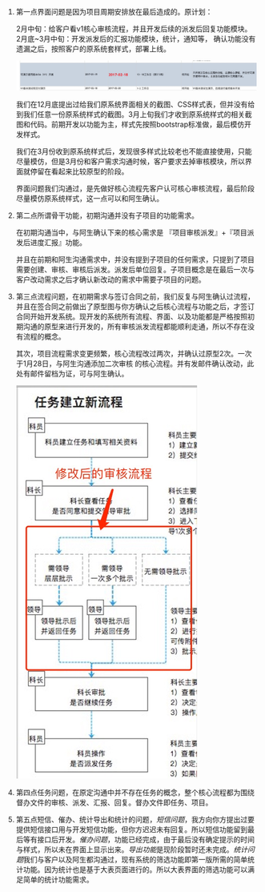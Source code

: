 1.  第一点界面问题是因为项目周期安排放在最后造成的。原计划：

	2月中旬：给客户看v1核心审核流程，并且开发后续的派发后回复功能模块。
	2月底~3月中旬：开发派发后的汇报功能模块，统计，通知等，
	确认功能没有遗漏之后，按照客户的原系统套样式，部署上线。

	![WechatIMG2](media/WechatIMG2.jpeg)

	
	我们在12月底提出过给我们原系统界面相关的截图、CSS样式表，但并没有给到我们任意一份原系统样式的截图。3月上旬我们才收到原系统样式的相关截图和代码。前期开发以功能为主，样式先按照bootstrap标准做，最后模仿开发样式。

	我们在3月份收到原系统样式后，发现很多样式比较老也不能直接使用，只能尽量模仿，但是3月份和客户需求沟通时候，客户要求去掉审核模块，所以界面就停留在看起来比较原型的阶段。

	界面问题我们沟通过，是先做好核心流程先客户认可核心审核流程，最后阶段尽量模仿原系统样式，这一点可以和阿生确认。

2. 第二点所谓骨干功能，初期沟通并没有子项目的功能需求。

	在初期沟通当中，与阿生确认下来的核心需求是 『项目审核派发』+『项目派发后进度汇报』功能。

	并且在前期和阿生沟通需求中，并没有提到子项目的任何需求，只提到了项目需要创建、审核、审核后派发。派发后单位回复。子项目概念是在最后一次与客户改动需求之后才确认新改动的需求中需要子项目的问题。


3. 第三点流程问题，在初期需求与签订合同之前，我们反复与阿生确认过流程，并且在签合同之前做出了原型图与你方确认之后核心流程与功能之后，才签订合同开始开发系统。现开发的系统所有流程、界面、以及功能都是严格按照初期沟通的原型来进行开发的，所有审核派发流程都能顺利走通，所以不存在没有流程的概念。

	其次，项目流程需求变更频繁，核心流程改过两次，并确认过原型2次。一次于1月28日，与阿生沟通添加二次审核	的核心流程。并有发邮件确认改动，此处有邮件留档为证，可与阿生确认。
	
	![WechatIMG1](media/WechatIMG1.jpeg)


4. 第四点任务问题，在原定沟通中并不存在任务的概念，整个核心流程都为围绕督办文件的审核、派发、汇报、回复。督办文件即任务、项目。

5. 第五点短信、催办、统计导出和统计的问题，*短信问题*，我方向你方提出过要提供短信接口用与开发短信功能，但你方迟迟未有回复。所以短信功能留到最后等有接口后开发。*催办问题*，功能已经完成，由于最后没有确定提示的时间与样式，所以未在界面上显示出来。*导出功能*是现阶段暂时还未完成。*统计问题*我们与客户以及阿生都沟通过，现有系统的筛选功能即第一版所需的简单统计功能。因为统计也是基于大表页面进行的。所以大表界面的筛选功能可以满足简单的统计功能需求。



